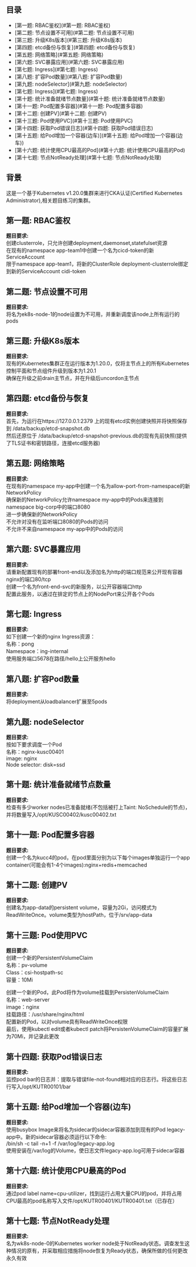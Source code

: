 ## 目录
- [第一题: RBAC鉴权](#第一题: RBAC鉴权)
- [第二题: 节点设置不可用](#第二题: 节点设置不可用)
- [第三题: 升级K8s版本](#第三题: 升级K8s版本)
- [第四题: etcd备份与恢复](#第四题: etcd备份与恢复)
- [第五题: 网络策略](#第五题: 网络策略)
- [第六题: SVC暴露应用](#第六题: SVC暴露应用)
- [第七题: Ingress](#第七题: Ingress)
- [第八题: 扩容Pod数量](#第八题: 扩容Pod数量)
- [第九题: nodeSelector](#第九题: nodeSelector)
- [第七题: Ingress](#第七题: Ingress)
- [第十题: 统计准备就绪节点数量](#第十题: 统计准备就绪节点数量)
- [第十一题: Pod配置多容器](#第十一题: Pod配置多容器)
- [第十二题: 创建PV](#第十二题: 创建PV)
- [第十三题: Pod使用PVC](#第十三题: Pod使用PVC)
- [第十四题: 获取Pod错误日志](#第十四题: 获取Pod错误日志)
- [第十五题: 给Pod增加一个容器(边车)](#第十五题: 给Pod增加一个容器(边车))
- [第十六题: 统计使用CPU最高的Pod](#第十六题: 统计使用CPU最高的Pod)
- [第十七题: 节点NotReady处理](#第十七题: 节点NotReady处理)

## 背景
这是一个基于Kubernetes v1.20.0集群来进行CKA认证(Certified Kubernetes Administrator),相关题目练习的集群。

## 第一题: RBAC鉴权
**题目要求:**  
创建clusterrole，只允许创建deployment,daemonset,statefulset资源  
在现有的namespace app-team1中创建一个名为cicd-token的新ServiceAccount  
限于namespace app-team1，将新的ClusterRole deployment-clusterrole绑定到新的ServiceAccount cidi-token  

## 第二题: 节点设置不可用
**题目要求:**  
将名为ek8s-node-1的node设置为不可用，并重新调度该node上所有运行的pods  

## 第三题: 升级K8s版本
**题目要求:**  
现有的Kubernetes集群正在运行版本为1.20.0，仅将主节点上的所有Kubernetes控制平面和节点组件升级到版本为1.20.1  
确保在升级之前drain主节点，并在升级后uncordon主节点  

## 第四题: etcd备份与恢复
**题目要求:**  
首先，为运行在https://127.0.0.1:2379 上的现有etcd实例创建快照并将快照保存到 /data/backup/etcd-snapshot.db  
然后还原位于 /data/backup/etcd-snapshot-previous.db的现有先前快照(提供了TLS证书和密钥路径，连接etcd服务器)  

## 第五题: 网络策略
**题目要求:**  
在现有的namespace my-app中创建一个名为allow-port-from-namespace的新NetworkPolicy  
确保新的NetworkPolicy允许namespace my-app中的Pods来连接到namespace big-corp中的端口8080  
进一步确保新的NetworkPolicy  
  不允许对没有在监听端口8080的Pods的访问  
  不允许不来自namespace my-app中的Pods的访问  

## 第六题: SVC暴露应用
**题目要求:**  
请重新配置现有的部署front-end以及添加名为http的端口规范来公开现有容器nginx的端口80/tcp  
创建一个名为front-end-svc的新服务，以公开容器端口http  
配置此服务，以通过在排定的节点上的NodePort来公开各个Pods  

## 第七题: Ingress
**题目要求:**  
如下创建一个新的nginx Ingress资源：  
名称：pong  
Namespace：ing-internal  
使用服务端口5678在路径/hello上公开服务hello  

## 第八题: 扩容Pod数量
**题目要求:**  
将deployment从loadbalancer扩展至5pods  

## 第九题: nodeSelector
**题目要求:**  
按如下要求调度一个Pod  
名称：nginx-kusc00401  
image: nginx  
Node selector: disk=ssd  

## 第十题: 统计准备就绪节点数量
**题目要求:**  
检查有多少worker nodes已准备就绪(不包括被打上Taint: NoSchedule的节点)，并将数量写入/opt/KUSC00402/kusc00402.txt  

## 第十一题: Pod配置多容器
**题目要求:**  
创建一个名为kucc4的pod，在pod里面分别为以下每个images单独运行一个app container(可能会有1-4个images):nginx+redis+memcached  

## 第十二题: 创建PV
**题目要求:**  
创建名为app-data的persistent volume，容量为2Gi，访问模式为ReadWriteOnce。volume类型为hostPath，位于/srv/app-data  

## 第十三题: Pod使用PVC
**题目要求:**  
创建一个新的PersistentVolumeClaim  
名称：pv-volume  
Class：csi-hostpath-sc  
容量：10Mi  
  
创建一个新的Pod，此Pod将作为volume挂载到PersistenVolumeClaim  
名称：web-server  
image：nginx  
挂载路径：/usr/share/nginx/html  
配置新的Pod，以对volume具有ReadWriteOnce权限  
最后，使用kubectl edit或者kubectl patch将PersistenVolumeClaim的容量扩展为70Mi，并记录此更改  

## 第十四题: 获取Pod错误日志
**题目要求:**  
监控pod bar的日志并：提取与错误file-not-found相对应的日志行。将这些日志行写入/opt/KUTR00101/bar  

## 第十五题: 给Pod增加一个容器(边车)
**题目要求:**  
使用busybox Image来将名为sidecar的sidecar容器添加到现有的Pod legacy-app中。新的sidecar容器必须运行以下命令:  
/bin/sh -c tail -n+1 -f /var/log/legacy-app.log  
使用安装在/var/log的Volume，使日志文件legacy-app.log可用于sidecar容器  

## 第十六题: 统计使用CPU最高的Pod
**题目要求:**  
通过pod label name=cpu-utilizer，找到运行占用大量CPU的pod，并将占用CPU最高的pod名称写入文件/opt/KUTR00401/KUTR00401.txt（已存在）  

## 第十七题: 节点NotReady处理
**题目要求:**  
名为wk8s-node-0的Kubernetes worker node处于NotReady状态。调查发生这种情况的原有，并采取相应措施将node恢复为Ready状态，确保所做的任何更改永久有效  

